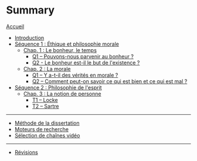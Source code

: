 # Summary

[Accueil](README.md)
- [Introduction](intro.md)
- [Séquence 1 : Éthique et philosophie morale](s1.md)
	- [Chap. 1 : Le bonheur, le temps](s1-ch1.md)
		- [Q1 – Pouvons-nous parvenir au bonheur ?](s1-ch1-q1.md)
		- [Q2 - Le bonheur est-il le but de l'existence ?](s1-ch1-q2.md)
	- [Chap. 2 : La morale](s1-ch2.md)
		- [Q1 – Y a-t-il des vérités en morale ?](s1-ch2-q1.md)
		- [Q2 – Comment peut-on savoir ce qui est bien et ce qui est mal ?](s1-ch2-q2.md)
- [Séquence 2 : Philosophie de l'esprit](s2.md)
	- [Chap. 3 : La notion de personne](s2-ch3.md)
		- [T1 – Locke](s2-ch3-t1.md)
		- [T2 – Sartre](s2-ch3-t2.md)

---
- [Méthode de la dissertation](methode-dissertation.md)
- [Moteurs de recherche](moteurs-de-recherche.md)
- [Sélection de chaînes vidéo](selection-chaines-video.md)
<!--	- [Méthode de l'explication de texte](methode-explication.md)-->

---

- [Révisions](revisions.md)
	<!-- - [Les philosophes vus en cours](frise-chronologique.md) -->